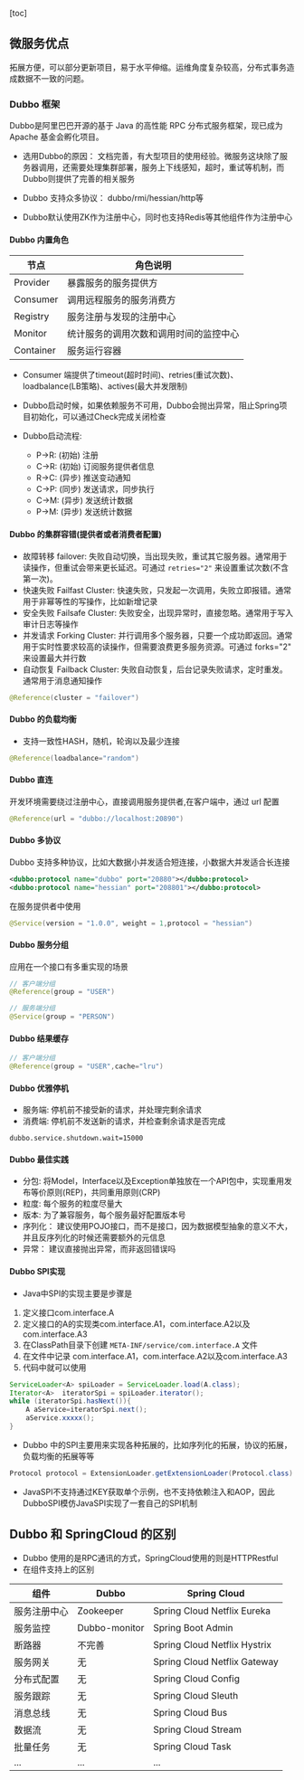 [toc]

## 微服务优点

拓展方便，可以部分更新项目，易于水平伸缩。运维角度复杂较高，分布式事务造成数据不一致的问题。





### Dubbo 框架

Dubbo是阿里巴巴开源的基于 Java 的高性能 RPC 分布式服务框架，现已成为 Apache 基金会孵化项目。

+ 选用Dubbo的原因： 文档完善，有大型项目的使用经验。微服务这块除了服务器调用，还需要处理集群部署，服务上下线感知，超时，重试等机制，而Dubbo则提供了完善的相关服务

+ Dubbo 支持众多协议： dubbo/rmi/hessian/http等
+ Dubbo默认使用ZK作为注册中心，同时也支持Redis等其他组件作为注册中心


#### Dubbo 内置角色
节点 | 角色说明
---|--- 
Provider | 暴露服务的服务提供方
Consumer | 调用远程服务的服务消费方
Registry | 服务注册与发现的注册中心
Monitor | 统计服务的调用次数和调用时间的监控中心
Container | 服务运行容器

+ Consumer 端提供了timeout(超时时间)、retries(重试次数)、loadbalance(LB策略)、actives(最大并发限制)
+ Dubbo启动时候，如果依赖服务不可用，Dubbo会抛出异常，阻止Spring项目初始化，可以通过Check完成关闭检查

+ Dubbo启动流程:
  + P->R: (初始) 注册
  + C->R: (初始) 订阅服务提供者信息
  + R->C: (异步) 推送变动通知
  + C->P: (同步) 发送请求，同步执行
  + C->M: (异步) 发送统计数据
  + P->M: (异步) 发送统计数据

#### Dubbo 的集群容错(提供者或者消费者配置)

+ 故障转移 failover: 失败自动切换，当出现失败，重试其它服务器。通常用于读操作，但重试会带来更长延迟。可通过 `retries="2"` 来设置重试次数(不含第一次)。
+ 快速失败 Failfast Cluster: 快速失败，只发起一次调用，失败立即报错。通常用于非幂等性的写操作，比如新增记录
+ 安全失败 Failsafe Cluster: 失败安全，出现异常时，直接忽略。通常用于写入审计日志等操作
+ 并发请求 Forking Cluster: 并行调用多个服务器，只要一个成功即返回。通常用于实时性要求较高的读操作，但需要浪费更多服务资源。可通过 forks="2" 来设置最大并行数
+ 自动恢复 Failback Cluster: 失败自动恢复，后台记录失败请求，定时重发。通常用于消息通知操作

```java
@Reference(cluster = "failover")
```

#### Dubbo 的负载均衡

+ 支持一致性HASH，随机，轮询以及最少连接

```java
@Reference(loadbalance="random")
```

#### Dubbo 直连

开发环境需要绕过注册中心，直接调用服务提供者,在客户端中，通过 url 配置

```java
@Reference(url = "dubbo://localhost:20890")
```

#### Dubbo 多协议

Dubbo 支持多种协议，比如大数据小并发适合短连接，小数据大并发适合长连接

```xml
<dubbo:protocol name="dubbo" port="20880"></dubbo:protocol>
<dubbo:protocol name="hessian" port="208801"></dubbo:protocol>
```

在服务提供者中使用

```java
@Service(version = "1.0.0", weight = 1,protocol = "hessian")
```

 #### Dubbo 服务分组

应用在一个接口有多重实现的场景

```java
// 客户端分组
@Reference(group = "USER")

// 服务端分组
@Service(group = "PERSON")
```



#### Dubbo 结果缓存

```java
// 客户端分组
@Reference(group = "USER",cache="lru")
```

#### Dubbo 优雅停机

+ 服务端: 停机前不接受新的请求，并处理完剩余请求
+ 消费端: 停机前不发送新的请求，并检查剩余请求是否完成

```properties
dubbo.service.shutdown.wait=15000
```

#### Dubbo 最佳实践

+ 分包: 将Model，Interface以及Exception单独放在一个API包中，实现重用发布等价原则(REP)，共同重用原则(CRP)
+ 粒度: 每个服务的粒度尽量大
+ 版本: 为了兼容服务，每个服务最好配置版本号
+ 序列化： 建议使用POJO接口，而不是接口，因为数据模型抽象的意义不大，并且反序列化的时候还需要额外的元信息
+ 异常： 建议直接抛出异常，而非返回错误吗



#### Dubbo SPI实现

+ Java中SPI的实现主要是步骤是

1. 定义接口com.interface.A
2. 定义接口的A的实现类com.interface.A1，com.interface.A2以及com.interface.A3
3. 在ClassPath目录下创建 `META-INF/service/com.interface.A` 文件
4. 在文件中记录 com.interface.A1，com.interface.A2以及com.interface.A3
5. 代码中就可以使用

```java
ServiceLoader<A> spiLoader = ServiceLoader.load(A.class);
Iterator<A>  iteratorSpi = spiLoader.iterator();
while (iteratorSpi.hasNext()){
	A aService=iteratorSpi.next();
	aService.xxxxx();
}
```



+ Dubbo 中的SPI主要用来实现各种拓展的，比如序列化的拓展，协议的拓展，负载均衡的拓展等等

```java
Protocol protocol = ExtensionLoader.getExtensionLoader(Protocol.class).getAdaptiveExtension();
```

+ JavaSPI不支持通过KEY获取单个示例，也不支持依赖注入和AOP，因此DubboSPI模仿JavaSPI实现了一套自己的SPI机制

  




## Dubbo 和 SpringCloud 的区别

+ Dubbo 使用的是RPC通讯的方式，SpringCloud使用的则是HTTPRestful
+ 在组件支持上的区别


|组件 | Dubbo | Spring Cloud|
|---|---|---|
|服务注册中心 | Zookeeper | Spring Cloud Netflix Eureka|
| 服务监控 | Dubbo-monitor | Spring Boot Admin|
| 断路器 | 不完善 | Spring Cloud Netflix Hystrix |
| 服务网关 | 无 | Spring Cloud Netflix Gateway |
|分布式配置 | 无 | Spring Cloud Config |
|服务跟踪 | 无 | Spring Cloud Sleuth |
|消息总线 | 无 | Spring Cloud Bus |
|数据流 | 无 | Spring Cloud Stream |
|批量任务 | 无 | Spring Cloud Task |
|... | ... | ...|
